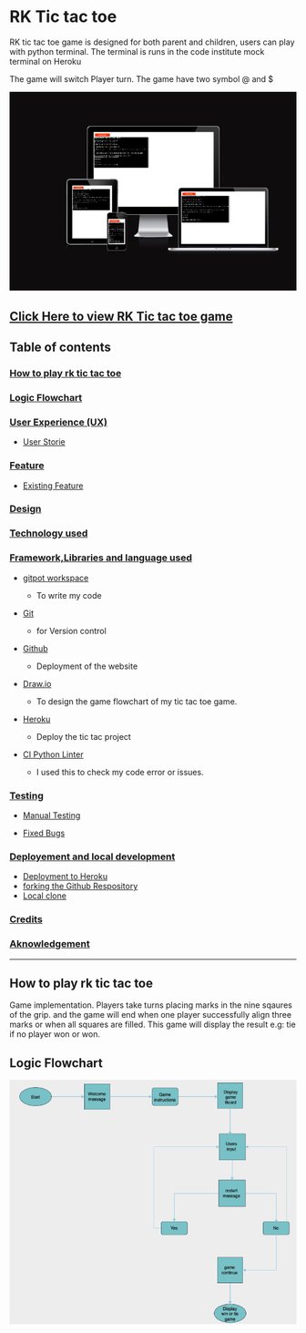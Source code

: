 # RK Tic tac toe
RK tic tac toe game is designed for both parent and children, users can play with python terminal.
The terminal is runs in the code institute mock terminal on Heroku

The game will switch Player turn. The game have two symbol @ and $

![Responsive image](responsive.png)

[Click Here to view RK Tic tac toe game](https://rk-tic-tac-toe-56d87feb493d.herokuapp.com/)
---

## Table of contents

### [How to play rk tic tac toe](#How-play-rk-tic-tac-toe)

### [Logic Flowchart](#How-play-rk-tic-tac-toe)

### [User Experience (UX)](#Logic-Flowchart)
* [User Storie](#user-stories)

### [Feature](#Feautures)
* [Existing Feature](#Existing-Features)

### [Design](#desing)

### [Technology used](#technologies-used)

### [Framework,Libraries and language used](#frameworkslibraries-and-language-used)

* [gitpot workspace](gitpot-workspace)
   * To write my code

* [Git](Git-1)
   * for Version control

* [Github](Github-1)
   * Deployment of the website

* [Draw.io](Draw.io-1)
   * To design the game flowchart of my tic tac toe game.

* [Heroku](Heroku-1)
   * Deploy the tic tac project

* [CI Python Linter](CI-Python-Linter)
   * I used this to check my code error or issues.

### [Testing](#testing-1)

* [Manual Testing](#manual-testing)

* [Fixed Bugs](#Fixed-Bugs)

### [Deployement and local development](#deployement-and-local-development)
* [Deployment to Heroku](#Deployment-Heroku)
* [forking the Github Respository](#forking-the-github-respository)
* [Local clone](#local-clone)
### [Credits](#credits)
### [Aknowledgement](#aknowledgement)
---

## How to play rk tic tac toe

Game implementation. Players take turns placing marks in the nine sqaures of the grip. and the game will end when 
one player successfully align three marks or when all squares are filled.
This game will display the result e.g: tie if no player won or won.

## Logic Flowchart

![Flowchart](/Logic%20Flowchart.png)

